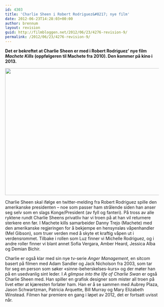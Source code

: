 ```yaml
---
id: 4303
title: 'Charlie Sheen i Robert Rodriguez&#8217; nye film'
date: 2012-06-23T14:28:03+00:00
author: brennum
layout: revision
guid: http://filmbloggen.net/2012/06/23/4276-revision-9/
permalink: /2012/06/23/4276-revision-9/
---
```

**Det er bekreftet at Charlie Sheen er med i Robert Rodriguez&#8217; nye film _Machete Kills_ (oppfølgeren til Machete fra 2010). Den kommer på kino i 2013.** 

<a href="http://filmbloggen.net/?attachment_id=4288" rel="attachment wp-att-4288"><img class="alignnone size-large wp-image-4288" src="http://filmbloggen.net/wp-content/uploads//2012/06/machete-danny-trejo-image-620x415.jpg" alt="" width="620" height="415" /></a>

Charlie Sheen skal ifølge en twitter-melding fra Robert Rodriguez spille den amerikanske presidenten &#8211; noe som passer ham strålende siden han anser seg selv som en slags Konge/President (av fyll og fanteri). På tross av alle ryktene rundt Charlie Sheens privatliv har vi troen på at han vil returnere sterkere enn før. I Machete kills samarbeider Danny Trejo (Machete) med den amerikanske regjeringen for å bekjempe en hensynsløs våpenhandler (Mel Gibson), som truer verden med å skyte et kraftig våpen ut i verdensrommet. Tilbake i rollen som Luz finner vi Michelle Rodriguez, og i andre roller finner vi blant annet Sofia Vergara, Amber Heard, Jessica Alba og Demian Bichir.

Charlie er også klar med sin nye tv-serie _Anger Management_, en sitcom basert på filmen med Adam Sandler og Jack Nicholson fra 2003, som tar for seg en person som søker &laquo;sinne-beherskelses-kurs&raquo; og der møter han på en usedvanlig sint leder. I _A glimpse into the life of Charlie Swan_ er også Charlie Sheen med. Han spiller en grafisk designer som mister all troen på livet etter at kjæresten forlater ham. Han er å se sammen med Aubrey Plaza, Jason Schwartzman, Patricia Arquette, Bill Murray og Mary Elizabeth Winstead. Filmen har premiere en gang i løpet av 2012, det er fortsatt uvisst når.